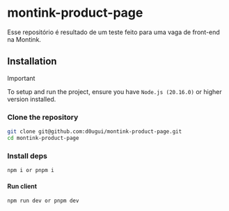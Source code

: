 # montink-product-page

Esse repositório é resultado de um teste feito para uma vaga de front-end na Montink.

## Installation

> [!IMPORTANT]
> To setup and run the project, ensure you have `Node.js (20.16.0)` or higher version installed.

### Clone the repository

```sh
git clone git@github.com:d0ugui/montink-product-page.git
cd montink-product-page
```

### Install deps

```sh
npm i or pnpm i
```

#### Run client

```sh
npm run dev or pnpm dev
```
